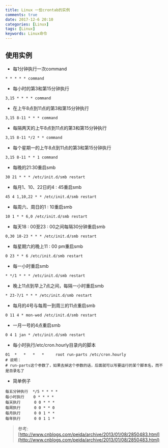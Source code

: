 ```yaml
---
title: Linux 一些crontab的实例
comments: true
date: 2017-12-6 20:10
categories: [Linux]
tags: [Linux]
keywords: Linux命令
---
```


## 使用实例

- 每1分钟执行一次command  
```
* * * * * command
```

- 每小时的第3和第15分钟执行  
```
3,15 * * * * command
```

- 在上午8点到11点的第3和第15分钟执行  
```
3,15 8-11 * * * command
```
- 每隔两天的上午8点到11点的第3和第15分钟执行   
```
3,15 8-11 */2 * * command
```

- 每个星期一的上午8点到11点的第3和第15分钟执行   
```
3,15 8-11 * * 1 command
```

- 每晚的21:30重启smb      
```
30 21 * * * /etc/init.d/smb restart
```

- 每月1、10、22日的4 : 45重启smb 
```
45 4 1,10,22 * * /etc/init.d/smb restart
```

- 每周六、周日的1 : 10重启smb
```
10 1 * * 6,0 /etc/init.d/smb restart
```

- 每天18 : 00至23 : 00之间每隔30分钟重启smb 
```
0,30 18-23 * * * /etc/init.d/smb restart
```

- 每星期六的晚上11 : 00 pm重启smb 
```
0 23 * * 6 /etc/init.d/smb restart
```
 
- 每一小时重启smb 
```
* */1 * * * /etc/init.d/smb restart
```
 
- 晚上11点到早上7点之间，每隔一小时重启smb 
```
* 23-7/1 * * * /etc/init.d/smb restart
```
 
- 每月的4号与每周一到周三的11点重启smb 
```
0 11 4 * mon-wed /etc/init.d/smb restart
```
 
- 一月一号的4点重启smb 
```
0 4 1 jan * /etc/init.d/smb restart
```

- 每小时执行/etc/cron.hourly目录内的脚本
```
01  *   *   *   *     root run-parts /etc/cron.hourly
# 说明：
# run-parts这个参数了，如果去掉这个参数的话，后面就可以写要运行的某个脚本名，而不是目录名了
```

- 简单例子
```
每五分钟执行  */5 * * * *
每小时执行    0 * * * *
每天执行      0 0 * * *
每周执行      0 0 * * 0
每月执行      0 0 1 * *
每年执行      0 0 1 1 *
```


> 参考: [http://www.cnblogs.com/peida/archive/2013/01/08/2850483.html](http://www.cnblogs.com/peida/archive/2013/01/08/2850483.html)
